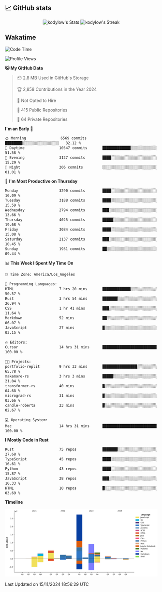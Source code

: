 ## 📈 GitHub stats
<!--START_SECTION:github-->
<div class="badges-githubstats">
  <p align="center">
    <img src="https://github-readme-stats.vercel.app/api?username=kodylow&theme=tokyonight&show_icons=true&hide_border=true&count_private=true" alt="kodylow's Stats" height="165">
    <img src="https://github-readme-streak-stats.herokuapp.com/?user=kodylow&theme=tokyonight&hide_border=true" alt="kodylow's Streak" height="165">
  </p>
</div>
<!--END_SECTION:github-->

## Wakatime 
<!--START_SECTION:waka-->
![Code Time](http://img.shields.io/badge/Code%20Time-1%2C262%20hrs%2028%20mins-blue)

![Profile Views](http://img.shields.io/badge/Profile%20Views-10-blue)

**🐱 My GitHub Data** 

> 📦 2.8 MB Used in GitHub's Storage 
 > 
> 🏆 2,858 Contributions in the Year 2024
 > 
> 🚫 Not Opted to Hire
 > 
> 📜 415 Public Repositories 
 > 
> 🔑 64 Private Repositories 
 > 
**I'm an Early 🐤** 

```text
🌞 Morning                6569 commits        ████████░░░░░░░░░░░░░░░░░   32.12 % 
🌆 Daytime                10547 commits       █████████████░░░░░░░░░░░░   51.58 % 
🌃 Evening                3127 commits        ████░░░░░░░░░░░░░░░░░░░░░   15.29 % 
🌙 Night                  206 commits         ░░░░░░░░░░░░░░░░░░░░░░░░░   01.01 % 
```
📅 **I'm Most Productive on Thursday** 

```text
Monday                   3290 commits        ████░░░░░░░░░░░░░░░░░░░░░   16.09 % 
Tuesday                  3188 commits        ████░░░░░░░░░░░░░░░░░░░░░   15.59 % 
Wednesday                2794 commits        ███░░░░░░░░░░░░░░░░░░░░░░   13.66 % 
Thursday                 4025 commits        █████░░░░░░░░░░░░░░░░░░░░   19.68 % 
Friday                   3084 commits        ████░░░░░░░░░░░░░░░░░░░░░   15.08 % 
Saturday                 2137 commits        ███░░░░░░░░░░░░░░░░░░░░░░   10.45 % 
Sunday                   1931 commits        ██░░░░░░░░░░░░░░░░░░░░░░░   09.44 % 
```


📊 **This Week I Spent My Time On** 

```text
🕑︎ Time Zone: America/Los_Angeles

💬 Programming Languages: 
HTML                     7 hrs 20 mins       █████████████░░░░░░░░░░░░   50.57 % 
Rust                     3 hrs 54 mins       ███████░░░░░░░░░░░░░░░░░░   26.94 % 
CSS                      1 hr 41 mins        ███░░░░░░░░░░░░░░░░░░░░░░   11.64 % 
Markdown                 52 mins             ██░░░░░░░░░░░░░░░░░░░░░░░   06.07 % 
JavaScript               27 mins             █░░░░░░░░░░░░░░░░░░░░░░░░   03.15 % 

🔥 Editors: 
Cursor                   14 hrs 31 mins      █████████████████████████   100.00 % 

🐱‍💻 Projects: 
portfolio-replit         9 hrs 33 mins       ████████████████░░░░░░░░░   65.78 % 
makemore-rs              3 hrs 3 mins        █████░░░░░░░░░░░░░░░░░░░░   21.04 % 
transformer-rs           40 mins             █░░░░░░░░░░░░░░░░░░░░░░░░   04.68 % 
micrograd-rs             31 mins             █░░░░░░░░░░░░░░░░░░░░░░░░   03.66 % 
candle-roberta           23 mins             █░░░░░░░░░░░░░░░░░░░░░░░░   02.67 % 

💻 Operating System: 
Mac                      14 hrs 31 mins      █████████████████████████   100.00 % 
```

**I Mostly Code in Rust** 

```text
Rust                     75 repos            ███████░░░░░░░░░░░░░░░░░░   27.68 % 
TypeScript               45 repos            ████░░░░░░░░░░░░░░░░░░░░░   16.61 % 
Python                   43 repos            ████░░░░░░░░░░░░░░░░░░░░░   15.87 % 
JavaScript               28 repos            ███░░░░░░░░░░░░░░░░░░░░░░   10.33 % 
HTML                     10 repos            █░░░░░░░░░░░░░░░░░░░░░░░░   03.69 % 
```



**Timeline**

![Lines of Code chart](https://raw.githubusercontent.com/Kodylow/Kodylow/master/assets/bar_graph.png)


 Last Updated on 15/11/2024 18:56:29 UTC
<!--END_SECTION:waka-->
